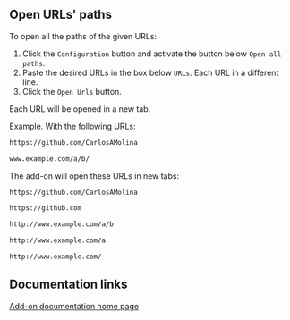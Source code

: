 ## Open URLs' paths

To open all the paths of the given URLs:

1. Click the `Configuration` button and activate the button below `Open all paths`.
2. Paste the desired URLs in the box below `URLs`. Each URL in a different line.
3. Click the `Open Urls` button.

Each URL will be opened in a new tab.

Example. With the following URLs:

```bash
https://github.com/CarlosAMolina

www.example.com/a/b/
```

The add-on will open these URLs in new tabs:

```bash
https://github.com/CarlosAMolina

https://github.com

http://www.example.com/a/b

http://www.example.com/a

http://www.example.com/ 
```

## Documentation links

[Add-on documentation home page](https://cmoli.es/projects/work-with-urls/introduction.html)
